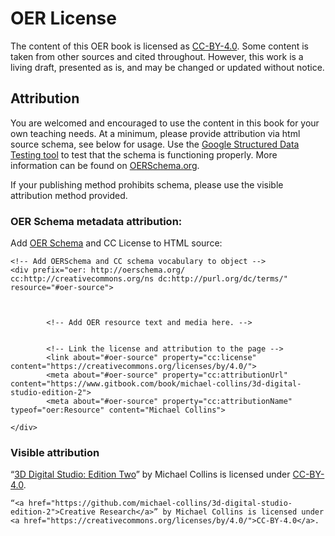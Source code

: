 # OER License

The content of this OER book is licensed as [CC-BY-4.0](https://creativecommons.org/licenses/by/4.0/). Some content is taken from other sources and cited throughout. However, this work is a living draft, presented as is, and may be changed or updated without notice.

## Attribution

You are welcomed and encouraged to use the content in this book for your own teaching needs.  At a minimum, please provide attribution via html source schema, see below for usage. Use the [Google Structured Data Testing tool](https://search.google.com/structured-data/testing-tool/u/0/) to test that the schema is functioning properly. More information can be found on [OERSchema.org](http://oerschema.org).

If your publishing method prohibits schema, please use the visible attribution method provided.

### OER Schema metadata attribution:

Add [OER Schema](http://oerschema.org) and CC License to HTML source:

```
<!-- Add OERSchema and CC schema vocabulary to object -->
<div prefix="oer: http://oerschema.org/ cc:http://creativecommons.org/ns dc:http://purl.org/dc/terms/" resource="#oer-source">



        <!-- Add OER resource text and media here. -->


        <!-- Link the license and attribution to the page -->
        <link about="#oer-source" property="cc:license" content="https://creativecommons.org/licenses/by/4.0/">
        <meta about="#oer-source" property="cc:attributionUrl" content="https://www.gitbook.com/book/michael-collins/3d-digital-studio-edition-2">
        <meta about="#oer-source" property="cc:attributionName" typeof="oer:Resource" content="Michael Collins">

</div>
```

### Visible attribution

“[3D Digital Studio: Edition Two](https://www.github.com/book/michael-collins/3d-digital-studio-edition-2/details)” by Michael Collins is licensed under [CC-BY-4.0](https://creativecommons.org/licenses/by/4.0/).

`“<a href="https://github.com/michael-collins/3d-digital-studio-edition-2">Creative Research</a>” by Michael Collins is licensed under <a href="https://creativecommons.org/licenses/by/4.0/">CC-BY-4.0</a>.`

